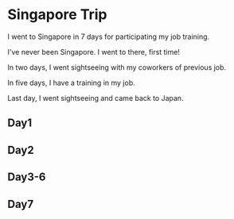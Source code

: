# Singapore Trip

I went to Singapore in 7 days for participating my job training.

I've never been Singapore. I went to there, first time!

In two days, I went sightseeing with my coworkers of previous job.

In five days, I have a training in my job.

Last day, I went sightseeing and came back to Japan.

## Day1





## Day2





## Day3-6




## Day7
